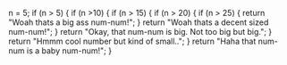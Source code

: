 n = 5;
if (n > 5) {
    if (n >10) {
        if (n > 15) {
            if (n > 20) {
                if (n > 25) {
                    return "Woah thats a big ass num-num!";
                }
                return "Woah thats a decent sized num-num!";
            }
            return "Okay, that num-num is big. Not too big but big.";
        }
        return "Hmmm cool number but kind of small..";
    }
    return "Haha that num-num is a baby num-num!";
}